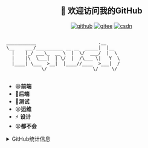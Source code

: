 <h2 align="center">👋 欢迎访问我的GitHub</h2>
<p align="center">
  <a href="https://github.com/Tcrushes"><img src="https://img.shields.io/badge/GitHub-24292e" alt="github"></a>
  <a href="https://gitee.com/Tcrush6"><img src="https://img.shields.io/badge/Gitee-fe7300" alt="gitee"></a>
  <a href="https://blog.csdn.net/chaifang0620"><img src="https://img.shields.io/badge/CSDN-cf000e" alt="csdn"></a>
</p>

```

___________                       .__     
\__    ___/__________ __ __  _____|  |__  
  |    |_/ ___\_  __ \  |  \/  ___/  |  \ 
  |    |\  \___|  | \/  |  /\___ \|   Y  \
  |____| \___  >__|  |____//____  >___|  /
             \/                 \/     \/ 
                          
```


- 😄**前端**
- 🌱**后端**
- 💬**测试**
- 😝**运维**
- ⚡ **设计**
- 😧**都不会**


<details>
<summary>GitHub统计信息</summary>
<br/>

> 动态太少，😭😭😭
>

<a href="https://github.com/Tcrushes">
  <img align="center" src="https://github-readme-stats.vercel.app/api?username=Tcrushes&show_icons=true&theme=radical" /></a>

![Top Langs](https://github-readme-stats.vercel.app/api/top-langs/?username=Tcrushes&exclude_repo=single-cycle-CPU,Tcrushes.github.io)                        





<!--
**Tcrushes/Tcrushes** is a ✨ _special_ ✨ repository because its `README.md` (this file) appears on your GitHub profile.

Here are some ideas to get you started:

- 🔭 I’m currently working on ...
- 🌱 I’m currently learning ...
- 👯 I’m looking to collaborate on ...
- 🤔 I’m looking for help with ...
- 💬 Ask me about ...
- 📫 How to reach me: ...
- 😄 Pronouns: ...
- ⚡ Fun fact: ...
-->
